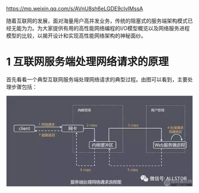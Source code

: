 https://mp.weixin.qq.com/s/AVnU8sh6eLGDE9cIvIMssA

随着互联网的发展，面对海量用户高并发业务，传统的阻塞式的服务端架构模式已经无能为力。为大家提供有用的高性能网络编程的I/O模型概览以及网络服务进程模型的比较，以揭开设计和实现高性能网络架构的神秘面纱。

# 1 互联网服务端处理网络请求的原理

首先看看一个典型互联网服务端处理网络请求的典型过程。由图可以看到，主要处理步骤包括：

![config](./images/1.jpeg)


